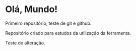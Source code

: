 # Olá, Mundo!
 Primeiro repositório, teste de git e github.
 
 Repositório criado para estudos da utilização da ferramenta.

 Teste de alteração.
